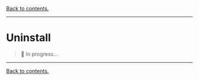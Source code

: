 [Back to contents.](./../README.md)

--------------------------------------------------------------------------------

# Uninstall
> :construction: In progress...

--------------------------------------------------------------------------------

[Back to contents.](./../README.md)
